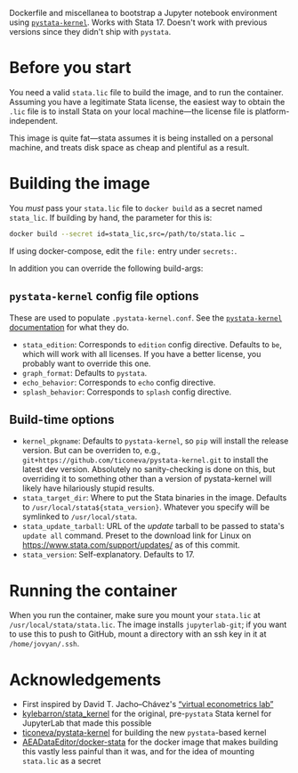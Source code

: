 Dockerfile and miscellanea to bootstrap a Jupyter notebook environment using [`pystata-kernel`][1]. Works with Stata 17. Doesn't work with previous versions since they didn't ship with `pystata`.

[1]: https://github.com/ticoneva/pystata-kernel

# Before you start

You need a valid `stata.lic` file to build the image, and to run the container. Assuming you have a legitimate Stata license, the easiest way to obtain the `.lic` file is to install Stata on your local machine—the license file is platform-independent.

This image is quite fat—stata assumes it is being installed on a personal machine, and treats disk space as cheap and plentiful as a result. 

# Building the image

You _must_ pass your `stata.lic` file to `docker build` as a secret named `stata_lic`. If building by hand, the parameter for this is:

```bash
docker build --secret id=stata_lic,src=/path/to/stata.lic …
```

If using docker-compose, edit the `file:` entry under `secrets:`.

In addition you can override the following build-args:

## `pystata-kernel` config file options

These are used to populate `.pystata-kernel.conf`. See the [`pystata-kernel` documentation][psk-conf] for what they do.

- `stata_edition`: Corresponds to `edition` config directive. Defaults to `be`, which will work with all licenses. If you have a better license, you probably want to override this one.
- `graph_format`: Defaults to `pystata`.
- `echo_behavior`: Corresponds to `echo` config directive.
- `splash_behavior`: Corresponds to `splash` config directive.

[psk-conf]: https://github.com/ticoneva/pystata-kernel#configuration

## Build-time options

- `kernel_pkgname`: Defaults to `pystata-kernel`, so `pip` will install the release version. But can be overriden to, e.g., `git+https://github.com/ticoneva/pystata-kernel.git` to install the latest dev version. Absolutely no sanity-checking is done on this, but overriding it to something other than a version of pystata-kernel will likely have hilariously stupid results.
- `stata_target_dir`: Where to put the Stata binaries in the image. Defaults to `/usr/local/stata${stata_version}`. Whatever you specify will be symlinked to `/usr/local/stata`.
- `stata_update_tarball`: URL of the _update_ tarball to be passed to stata's `update all` command. Preset to the download link for Linux on  https://www.stata.com/support/updates/ as of this commit.
- `stata_version`: Self-explanatory. Defaults to 17.

# Running the container

When you run the container, make sure you mount your `stata.lic` at `/usr/local/stata/stata.lic`. The image installs `jupyterlab-git`; if you want to use this to push to GitHub, mount a directory with an ssh key in it at `/home/jovyan/.ssh`.

# Acknowledgements

- First inspired by David T. Jacho–Chávez's [“virtual econometrics lab”][vel]
- [kylebarron/stata_kernel][s_k] for the original, pre-`pystata` Stata kernel for JupyterLab that made this possible
- [ticoneva/pystata-kernel][psk] for building the new `pystata`-based kernel
- [AEADataEditor/docker-stata][aea] for the docker image that makes building this vastly less painful than it was, and for the idea of mounting `stata.lic` as a secret

[vel]: https://docs-jupyter.davidjachochavez.org/
[s_k]: https://github.com/kylebarron/stata_kernel/
[psk]: https://github.com/ticoneva/pystata-kernel/
[aea]: https://github.com/AEADataEditor/docker-stata
